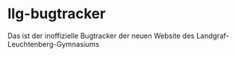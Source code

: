 # llg-bugtracker
Das ist der inoffizielle Bugtracker der neuen Website des Landgraf-Leuchtenberg-Gymnasiums
